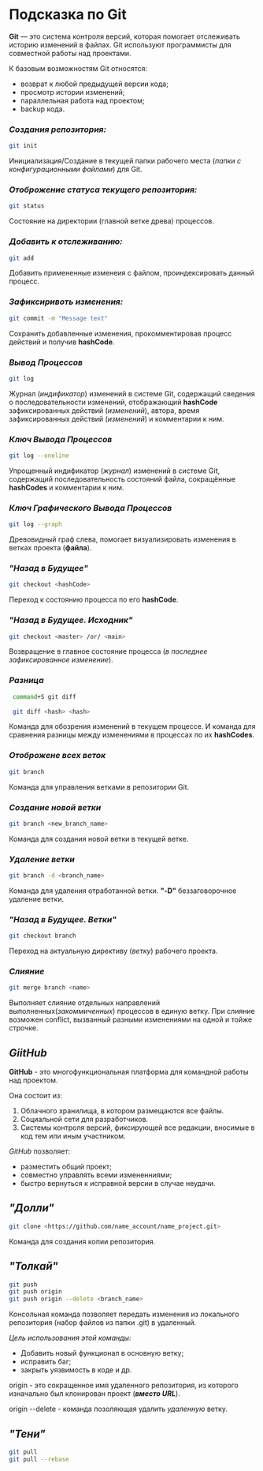 # Подсказка по Git
**Git** — это система контроля версий, которая помогает отслеживать историю изменений в файлах.
Git используют программисты для совместной работы над проектами.

К базовым возможностям Git относятся:
* возврат к любой предыдущей версии кода;
* просмотр истории изменений;
* параллельная работа над проектом;
* backup кода.

### ***Создания репозитория:***
```sh
git init
```
Инициализация/Создание в текущей папки рабочего места (*папки с конфигурационными файлами*) для Git.

### ***Отоброжение статуса текущего репозитория:***
```sh
git status
```
Состояние на директории (главной ветке древа) процессов.

### ***Добавить к отслеживанию:***
```sh
git add
```
Добавить примененные изменеия с файлом, проиндексировать данный процесс.

### ***Зафиксиривоть изменения:***
```sh
git commit -m "Message text"
```
Сохранить добавленные изменения, прокомментировав процесс действий и получив __hashCode__.

### ***Вывод Процессов***
```sh
git log
```
Журнал (_индификатор_) изменений в системе Git, содержащий сведения о последовательности изменений, отображающий **hashCode** зафиксированных действий (*изменений*), автора, время зафиксированных действий (*изменений*) и комментарии к ним.

### ***Ключ Вывода Процессов***
```sh
git log --oneline
```
Упрощенный индификатор (_журнал_) изменений в системе Git, содержащий последовательность состояний файла, сокращённые __hashCodes__ и комментарии к ним.

### ***Ключ Графического Вывода Процессов***
```sh
git log --graph
```
Древовидный граф слева, помогает визуализировать изменения в ветках проекта (__файла__).

### ***"Назад в Будущее"***
```sh
git checkout <hashСode>
```
Переход к состоянию процесса по его __hashCode__.

### ***"Назад в Будущее. Исходник"***
```sh
git checkout <master> /or/ <main>
```
Возвращение в главное состояние процесса (*в последнее зафиксированное изменение*).

### ***Разница***
```sh
 command+S git diff 
 
 git diff <hash> <hash>
```
Команда для обозрения изменений в текущем процессе.
И команда для сравнения разницы между изменениями в процессах по их __hashCodes__.

### ***Отоброжене всех веток***
```sh
git branch
```
Команда для управления ветками в репозитории Git. 

### ***Создание новой ветки***
```sh
git branch <new_branch_name>
```
Команда для создания новой ветки в текущей ветке.

### ***Удаление ветки***
```sh
git branch -d <branch_name>
```
Команда для удаления отработанной ветки. **"-D"** беззаговорочное удаление ветки.

### ***"Назад в Будущее. Ветки"***
```sh
git checkout branch
```
Переход на актуальную директиву (_ветку_) рабочего проекта.

### ***Слияние***
```sh
git merge branch <name>
```
Выполняет слияние отдельных направлений выполненных(_закоммиченных_) процессов в единую ветку. 
При слияние возможен conflict, вызванный разными изменениями на одной и тойже строчке.

## ***GiitHub***
**GitHub** - это многофункциональная платформа для командной работы над проектом.

Она состоит из:
1. Облачного хранилища, в котором размещаются все файлы.
2. Социальной сети для разработчиков.
3. Системы контроля версий, фиксирующей все редакции, вносимые в код тем или иным участником.

*GitHub* позволяет:
* разместить общий проект;
* совместно управлять всеми измененниями;
* быстро вернуться к исправной версии в случае неудачи.

## _"Долли"_
```sh
git clone <https://github.com/name_account/name_project.git>
```
Команда для создания копии репозитория.

## *"Толкай"*
```sh
git push
git push origin
git push origin --delete <branch_name>
```
Консольная команда позволяет передать изменения из локального репозитория (набор файлов из папки .git) в удаленный.

_Цель использования этой команды:_
* Добавить новый функционал в основную ветку;
* исправить баг;
* закрыть уязвимость в коде и др.

origin -  это сокращенное имя удаленного репозитория, из которого изначально был клонирован проект (__*вместо URL*__).

origin --delete - команда позоляющая удалить _удаленную_ ветку.

## *"Тени"*
```sh
git pull
git pull --rebase
```